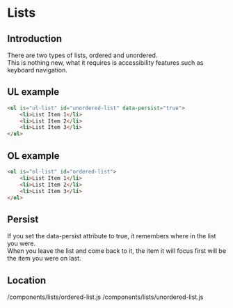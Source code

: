 # Lists

## Introduction
There are two types of lists, ordered and unordered.  
This is nothing new, what it requires is accessibility features such as keyboard navigation.

## UL example

```html
<ul is="ul-list" id="unordered-list" data-persist="true">
    <li>List Item 1</li>
    <li>List Item 2</li>
    <li>List Item 3</li>
</ul>
```

## OL example

```html
<ol is="ol-list" id="ordered-list">
    <li>List Item 1</li>
    <li>List Item 2</li>
    <li>List Item 3</li>
</ol>
```

## Persist

If you set the data-persist attribute to true, it remembers where in the list you were.  
When you leave the list and come back to it, the item it will focus first will be the item you were on last.

## Location
/components/lists/ordered-list.js
/components/lists/unordered-list.js